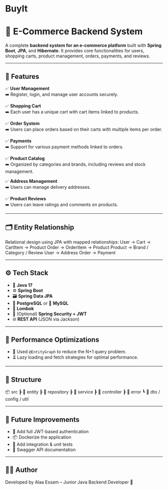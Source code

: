 # BuyIt
# 🛒 E-Commerce Backend System

A complete **backend system for an e-commerce platform** built with **Spring Boot**, **JPA**, and **Hibernate**. It provides core functionalities for users, shopping carts, product management, orders, payments, and reviews.

---

## 📌 Features

✅ **User Management**  
➡️ Register, login, and manage user accounts securely.

✅ **Shopping Cart**  
➡️ Each user has a unique cart with cart items linked to products.

✅ **Order System**  
➡️ Users can place orders based on their carts with multiple items per order.

✅ **Payments**  
➡️ Support for various payment methods linked to orders.

✅ **Product Catalog**  
➡️ Organized by categories and brands, including reviews and stock management.

✅ **Address Management**  
➡️ Users can manage delivery addresses.

✅ **Product Reviews**  
➡️ Users can leave ratings and comments on products.

---

## 🗂️ Entity Relationship

Relational design using JPA with mapped relationships:
User → Cart → CartItem → Product
Order → OrderItem → Product
Product → Brand / Category / Review
User → Address
Order → Payment


---

## ⚙️ Tech Stack

- 🧠 **Java 17**
- ⚙️ **Spring Boot**
- 🗃 **Spring Data JPA**
- 🐘 **PostgreSQL** or 🐬 **MySQL**
- 🧵 **Lombok**
- 🔐 (Optional) **Spring Security + JWT**
- 🌐 **REST API** (JSON via Jackson)

---

## 🚀 Performance Optimizations

- 📌 Used `@EntityGraph` to reduce the N+1 query problem.
- ⏳ Lazy loading and fetch strategies for optimal performance.

---

## 📁 Structure

📦 src
┣ 📂 entity
┣ 📂 repository
┣ 📂 service
┣ 📂 controller
┣ 📂 error
┗ 📂 dto / config / util


---

## 📮 Future Improvements

- 🔐 Add full JWT-based authentication
- 📦 Dockerize the application
- 🧪 Add integration & unit tests
- 🧾 Swagger API documentation

---

## 🧑‍💻 Author

Developed by Alaa Essam – Junior Java Backend Developer 🚀






